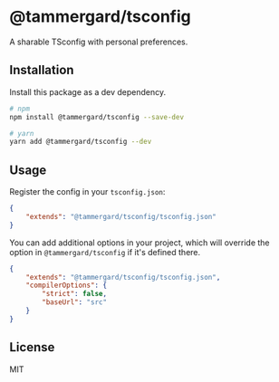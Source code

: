 # @tammergard/tsconfig

A sharable TSconfig with personal preferences.

## Installation

Install this package as a dev dependency.

```bash
# npm
npm install @tammergard/tsconfig --save-dev

# yarn
yarn add @tammergard/tsconfig --dev
```

## Usage

Register the config in your `tsconfig.json`:

```json
{
	"extends": "@tammergard/tsconfig/tsconfig.json"
}
```

You can add additional options in your project, which will override the option
in `@tammergard/tsconfig` if it's defined there.

```json
{
	"extends": "@tammergard/tsconfig/tsconfig.json",
	"compilerOptions": {
		"strict": false,
		"baseUrl": "src"
	}
}
```

## License

MIT
